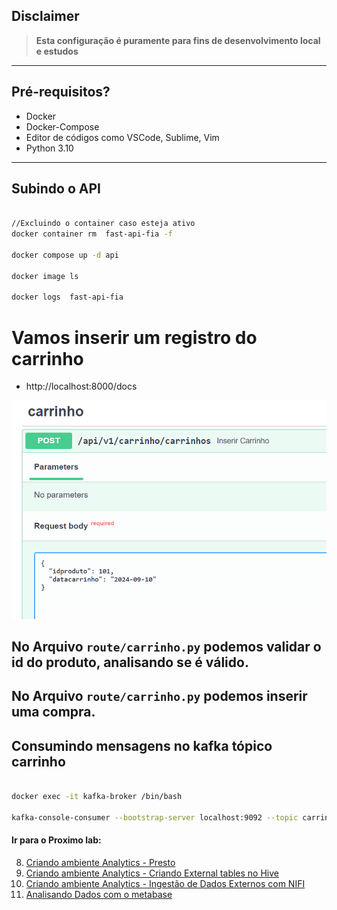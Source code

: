## Disclaimer
> **Esta configuração é puramente para fins de desenvolvimento local e estudos**
> 

---

## Pré-requisitos?
* Docker
* Docker-Compose
* Editor de códigos como VSCode, Sublime, Vim
* Python 3.10
---

## Subindo o API

```bash 

//Excluindo o container caso esteja ativo 
docker container rm  fast-api-fia -f

docker compose up -d api

docker image ls

docker logs  fast-api-fia 

```

# Vamos inserir um registro do carrinho

* http://localhost:8000/docs

![FastApi](../content/api-fast-01.png)

## No Arquivo `route/carrinho.py` podemos validar o id do produto, analisando se é válido.
## No Arquivo `route/carrinho.py` podemos inserir uma compra.

## Consumindo mensagens no kafka tópico carrinho


```bash 

docker exec -it kafka-broker /bin/bash

kafka-console-consumer --bootstrap-server localhost:9092 --topic carrinho  --property print.timestamp=true --property print.key=true --property print.value=true --property print.partition=true --from-beginning
```

#### Ir para o Proximo lab:

8. [Criando ambiente Analytics - Presto ](../presto/README.md)
9. [Criando ambiente Analytics - Criando External tables no Hive](../hive/README.md)
10. [Criando ambiente Analytics - Ingestão de Dados Externos com NIFI](../nifi/README.md)
11. [Analisando Dados com o metabase](../metabase/README.md)